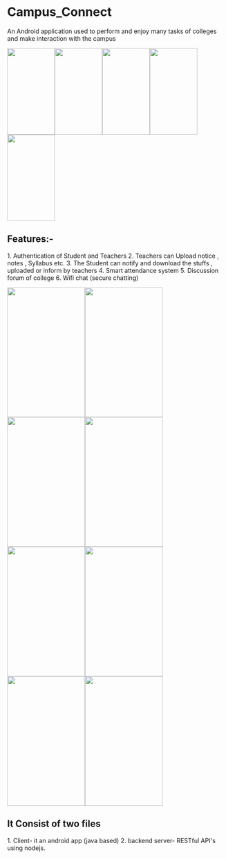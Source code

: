 # Campus_Connect

An Android application used to perform and enjoy many tasks of colleges and make interaction with the campus

<img src="https://github.com/RaviJoshii/Campus_Connect/blob/master/ScreenShots/Intro 1.jpeg" width="110" height="200"><img src="https://github.com/RaviJoshii/Campus_Connect/blob/master/ScreenShots/Intro 2.jpeg" width="110" height="200"><img src="https://github.com/RaviJoshii/Campus_Connect/blob/master/ScreenShots/Intro 3.jpeg" width="110" height="200"><img src="https://github.com/RaviJoshii/Campus_Connect/blob/master/ScreenShots/Intro 4.jpeg" width="110" height="200"><img src="https://github.com/RaviJoshii/Campus_Connect/blob/master/ScreenShots/Intro 5.jpeg" width="110" height="200">
 

<h2>Features:-</h2>
1. Authentication of Student and Teachers 
2. Teachers can Upload notice , notes , Syllabus etc.
3. The Student can notify and download the stuffs , uploaded or inform by teachers
4. Smart attendance system 
5. Discussion forum of college
6. Wifi chat (secure chatting)
<p>
<img src="https://github.com/RaviJoshii/Campus_Connect/blob/master/ScreenShots/login.jpeg" width="180" height="300"><img src="https://github.com/RaviJoshii/Campus_Connect/blob/master/ScreenShots/teacherDashBoard.jpeg" width="180" height="300"><img src="https://github.com/RaviJoshii/Campus_Connect/blob/master/ScreenShots/time table.jpeg" width="180" height="300"><img src="https://github.com/RaviJoshii/Campus_Connect/blob/master/ScreenShots/upload notice.jpeg" width="180" height="300"><img src="https://github.com/RaviJoshii/Campus_Connect/blob/master/ScreenShots/download notice.jpeg" width="180" height="300"><img src="https://github.com/RaviJoshii/Campus_Connect/blob/master/ScreenShots/attendance.jpeg" width="180" height="300"><img src="https://github.com/RaviJoshii/Campus_Connect/blob/master/ScreenShots/wifi.jpeg" width="180" height="300"><img src="https://github.com/RaviJoshii/Campus_Connect/blob/master/ScreenShots/change password.jpeg" width="180" height="300">
</p>




<h2>It Consist of two files</h2>
1. Client-  it an android app (java based)
2. backend server- RESTful API's using nodejs.

